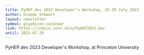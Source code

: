 ```yaml
---
title: PyHEP.dev 2023 Developer's Workshop, 25-29 July 2023
author: Graeme Stewart
layout: newsletter
symbol: glyphicon-calendar
link: https://indico.cern.ch/e/PyHEP2023.dev
until: 2023-07-29
---
```

PyHEP.dev 2023 Developer's Workshop, at Princeton University
